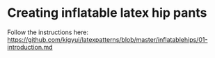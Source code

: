 # Creating inflatable latex hip pants

Follow the instructions here: https://github.com/kigyui/latexpatterns/blob/master/inflatablehips/01-introduction.md
